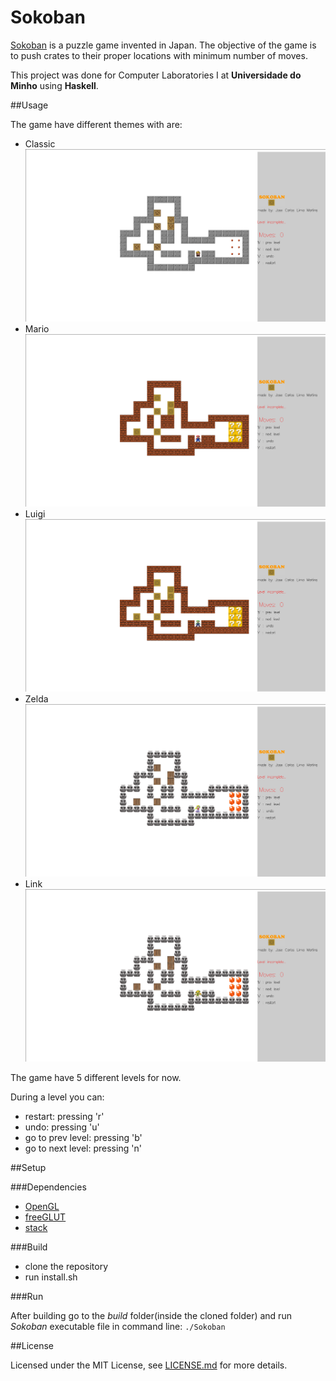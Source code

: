 # Sokoban

[Sokoban](https://sokoban.info/) is a puzzle game invented in Japan. The objective of the game is to push crates to their proper locations with minimum number of moves.

This project was done for Computer Laboratories I at **Universidade do Minho** using **Haskell**.

##Usage

The game have different themes with are:

- Classic
![Classic](screenshots/classic.png)
- Mario
![Mario](screenshots/mario.png)
- Luigi
![Luigi](screenshots/luigi.png)
- Zelda
![Zelda](screenshots/zelda.png)
- Link 
![Link](screenshots/link.png)

The game have 5 different levels for now. 

During a level you can:
- restart: pressing 'r'
- undo: pressing 'u'
- go to prev level: pressing 'b'
- go to next level: pressing 'n'

##Setup

###Dependencies

- [OpenGL](https://www.opengl.org/about/)
- [freeGLUT](http://freeglut.sourceforge.net/)
- [stack](https://docs.haskellstack.org/en/stable/README/)

###Build

- clone the repository
- run install.sh

###Run

After building go to the *build* folder(inside the cloned folder) and run *Sokoban* executable file in command line: `./Sokoban`

##License

Licensed under the MIT License, see [LICENSE.md](LICENSE) for more details.
